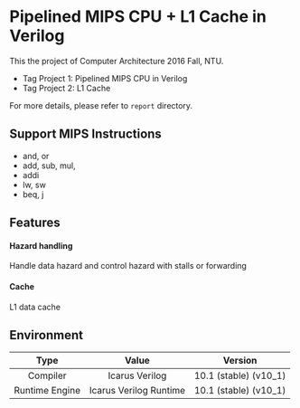 #  Pipelined MIPS CPU + L1 Cache in Verilog

This the project of Computer Architecture 2016 Fall, NTU.

- Tag Project 1: Pipelined MIPS CPU in Verilog
- Tag Project 2: L1 Cache

For more details, please refer to `report` directory.

## Support MIPS Instructions
- and, or
- add, sub, mul,
- addi
- lw, sw
- beq, j

## Features
#### Hazard handling
Handle data hazard and control hazard with stalls or forwarding

#### Cache
L1 data cache

## Environment
|      Type      |         Value          |        Version        |
| :------------: | :--------------------: | :-------------------: |
|    Compiler    |     Icarus Verilog     | 10.1 (stable) (v10_1) |
| Runtime Engine | Icarus Verilog Runtime | 10.1 (stable) (v10_1) |

